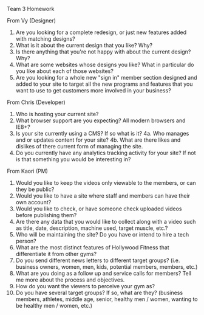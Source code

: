 Team 3 Homework

From Vy (Designer)
1. Are you looking for a complete redesign, or just new features added with matching designs?
2. What is it about the current design that you like? Why?
3. Is there anything that you're not happy with about the current design? Why?
4. What are some websites whose designs you like? What in particular do you like about each of those websites?
5. Are you looking for a whole new "sign in" member section designed and added to your site to target all the new programs and features that you want to use to get customers more involved in your business?

From Chris (Developer)
1. Who is hosting your current site?
2. What browser support are you expecting? All modern browsers and IE8+?
3. Is your site currently using a CMS? If so what is it?
4a. Who manages and or updates content for your site? 
4b. What are there likes and dislikes of there current form of managing the site.
5. Do you currently have any analytics tracking activity for your site? If not is that something you would be interesting in?﻿

From Kaori (PM)
1. Would you like to keep the videos only viewable to the members, or can they be public?
2. Would you like to have a site where staff and members can have their own account?
3. Would you like to check, or have someone check uploaded videos before publishing them?
4. Are there any data that you would like to collect along with a video such as title, date, description, machine used, target muscle, etc.?
5. Who will be maintaining the site? Do you have or intend to hire a tech person?
6. What are the most distinct features of Hollywood Fitness that differentiate it from other gyms?
7. Do you send different news letters to different target groups? (i.e. business owners, women, men, kids, potential members, members, etc.)
8. What are you doing as a follow up and service calls for members? Tell me more about the process and objectives.
9. How do you want the viewers to perceive your gym as?
10. Do you have several target groups? If so, what are they? (business members, athletes, middle age, senior, healthy men / women, wanting to be healthy men / women, etc.)